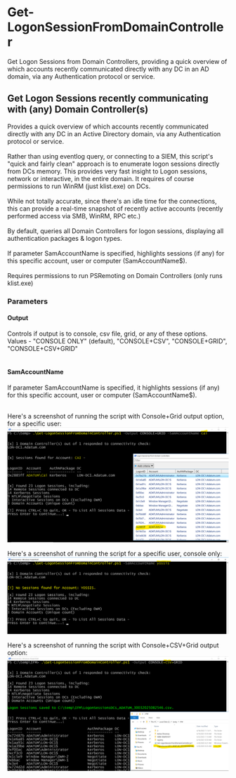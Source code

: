 # Get-LogonSessionFromDomainController
Get Logon Sessions from Domain Controllers, providing a quick overview of which accounts recently communicated directly with any DC in an AD domain, via any Authentication protocol or service.

## Get Logon Sessions recently communicating with (any) Domain Controller(s) ##
Provides a quick overview of which accounts recently communicated directly with any DC in an Active Directory domain, via any Authentication protocol or service.<br><br>Rather than using eventlog query, or connecting to a SIEM, this script's "quick and fairly clean" approach is to enumerate logon sessions directly from DCs memory. This provides very fast insight to Logon sessions, network or interactive, in the entire domain. It requires of course permissions to run WinRM (just klist.exe) on DCs.<br><br>
While not totally accurate, since there's an idle time for the connections, this can provide a real-time snapshot of recently active accounts (recently performed access via SMB, WinRM, RPC etc.)<br><br>
By default, queries all Domain Controllers for logon sessions, displaying all authentication packages & logon types.<br><br>
If parameter SamAccountName is specified, highlights sessions (if any) for this specific account, user or computer (SamAccountName$).<br><br>
Requires permissions to run PSRemoting on Domain Controllers (only runs klist.exe)<br>

### Parameters ###
#### Output 
Controls if output is to console, csv file, grid, or any of these options.<br>
Values - "CONSOLE ONLY" (default), "CONSOLE+CSV", "CONSOLE+GRID", "CONSOLE+CSV+GRID"<br><br>

#### SamAccountName
If parameter SamAccountName is specified, it highlights sessions (if any) for this specific account, user or computer (SamAccountName$).<br><br>

Here's a screenshot of running the script with Console+Grid output option, for a specific user:<br>
![Sample run of the script - console+grid for a specific user](Screenshot_GetLogonSessionFromDC1.png)

Here's a screenshot of running the script for a specific user, console only:<br>
![Sample run of the script - console only a specific user](Screenshot_GetLogonSessionFromDC2.png)

Here's a screenshot of running the script with Console+CSV+Grid output option:<br>
![Sample run of the script - console+csv+grid](Screenshot_GetLogonSessionFromDC3.png)



